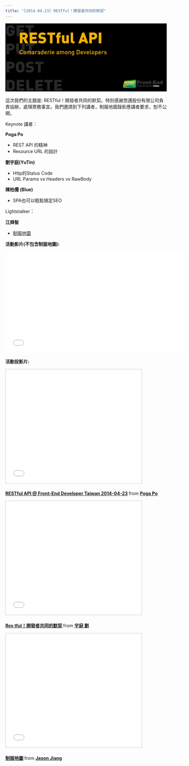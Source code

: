 ```yaml
---
title: "[2014.04.23] RESTful！開發者共同的默契"
---
```


![RESTful！開發者共同的默契](/images/act-7.png)

這次我們的主題是: RESTful！開發者共同的默契。特別感謝悠邁股份有限公司負責協辦，處理票務事宜。我們邀請到下列講者，制服地圖錄影應講者要求，恕不公開。

Keynote 講者：

**Poga Po**

  * REST API 的精神
  * Resource URL 的設計

**劉宇庭(YuTin)**

  * Http的Status Code
  * URL Params vs Headers vs RawBody

**陳柏儒 (Blue)**

  * SPA也可以輕鬆搞定SEO

Lightstalker：

**江舜智**

  * [制服地圖](http://uniform.wingzero.tw/)

**活動影片(不包含制服地圖):**

<p>
<iframe width="560" height="315" src="//www.youtube.com/embed/vYSa8aHbIzc?list=PLmwIWrPep6nnddnDQh8OffN_gECipFFUu" frameborder="0" allowfullscreen></iframe>
</p>

**活動投影片:**
<p>
<iframe src="//www.slideshare.net/slideshow/embed_code/33854927" width="425" height="355" frameborder="0" marginwidth="0" marginheight="0" scrolling="no" style="border:1px solid #CCC; border-width:1px; margin-bottom:5px; max-width: 100%;" allowfullscreen> </iframe> <div style="margin-bottom:5px"> <strong> <a href="//www.slideshare.net/poga/rest-33854927" title="RESTful API @ Front-End Developer Taiwan 2014-04-23" target="_blank">RESTful API @ Front-End Developer Taiwan 2014-04-23</a> </strong> from <strong><a href="//www.slideshare.net/poga" target="_blank">Poga Po</a></strong> </div>
</p>

<p>
<iframe src="//www.slideshare.net/slideshow/embed_code/33894229" width="425" height="355" frameborder="0" marginwidth="0" marginheight="0" scrolling="no" style="border:1px solid #CCC; border-width:1px; margin-bottom:5px; max-width: 100%;" allowfullscreen> </iframe> <div style="margin-bottom:5px"> <strong> <a href="//www.slideshare.net/yuting1987/res-tful-33894229" title="Res tful！開發者共同的默契" target="_blank">Res tful！開發者共同的默契</a> </strong> from <strong><a href="//www.slideshare.net/yuting1987" target="_blank">宇庭 劉</a></strong> </div>
</p>

<p>
<iframe src="//www.slideshare.net/slideshow/embed_code/33850775" width="425" height="355" frameborder="0" marginwidth="0" marginheight="0" scrolling="no" style="border:1px solid #CCC; border-width:1px; margin-bottom:5px; max-width: 100%;" allowfullscreen> </iframe> <div style="margin-bottom:5px"> <strong> <a href="//www.slideshare.net/deathhell1/ss-33850775" title="制服地圖" target="_blank">制服地圖</a> </strong> from <strong><a href="//www.slideshare.net/deathhell1" target="_blank">Jason Jiang</a></strong> </div>
</p>
